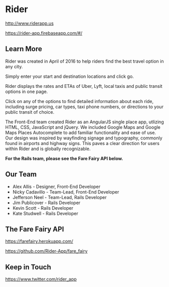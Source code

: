 # Rider

http://www.riderapp.us

https://rider-app.firebaseapp.com/#/


## Learn More
Rider was created in April of 2016 to help riders find the best travel option in any city.

Simply enter your start and destination locations and click go.

Rider displays the rates and ETAs of Uber, Lyft, local taxis and public transit options in one page.

Click on any of the options to find detailed information about each ride, including surge pricing, car types, taxi phone numbers, or directions to your public transit of choice.


The Front-End team created Rider as an AngularJS single place app, utlizing HTML, CSS, JavaScript and jQuery.  We included Google Maps and Google Maps Places Autocomplete to add familiar functionality and ease of use.  Our design was inspired by wayfinding signage and typography, commonly found in airports and highway signs.  This paves a clear direction for users within Rider and is globally recognizable.

**For the Rails team, please see the Fare Fairy API below.**

## Our Team

* Alex Allis - Designer, Front-End Developer
* Nicky Cadavillo - Team-Lead, Front-End Developer
* Jefferson Neel - Team-Lead, Rails Developer
* Jim Publicover - Rails Developer
* Kevin Scott - Rails Developer
* Kate Studwell - Rails Developer

## The Fare Fairy API

https://farefairy.herokuapp.com/

https://github.com/Rider-App/fare_fairy


## Keep in Touch

https://www.twitter.com/rider_app



